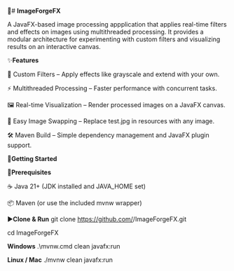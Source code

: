 🌟# **ImageForgeFX**

A JavaFX-based image processing appplication that applies real-time filters and effects on images using multithreaded processing.
It provides a modular architecture for experimenting with custom filters and visualizing results on an interactive canvas.

✨**Features**

🎨 Custom Filters – Apply effects like grayscale and extend with your own.

⚡ Multithreaded Processing – Faster performance with concurrent tasks.

🖼️ Real-time Visualization – Render processed images on a JavaFX canvas.

📂 Easy Image Swapping – Replace test.jpg in resources with any image.

🛠️ Maven Build – Simple dependency management and JavaFX plugin support.

🚀**Getting Started**

🔧**Prerequisites**

☕ Java 21+ (JDK installed and JAVA_HOME set)

📦 Maven (or use the included mvnw wrapper)

▶️**Clone & Run**
git clone https://github.com/<your-username>/ImageForgeFX.git

cd ImageForgeFX

**Windows**
.\mvnw.cmd clean javafx:run

 **Linux / Mac**
./mvnw clean javafx:run




 
